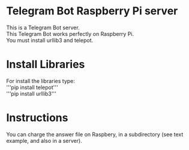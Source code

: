 # Telegram Bot Raspberry Pi server
This is a Telegram Bot server.  
This Telegram Bot works perfectly on Raspberry Pi.  
You must install urllib3 and telepot. 

# Install Libraries
For install the libraries type:  
'''pip install telepot'''  
'''pip install urllib3'''  

# Instructions
You can charge the answer file on Raspbery, in a subdirectory (see text example, and also in a server).
